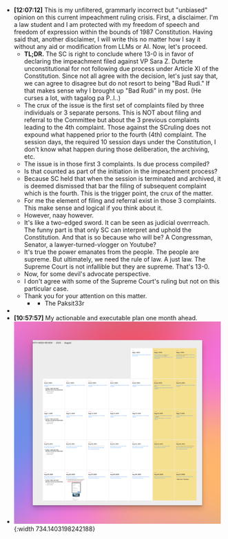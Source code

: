- **[12:07:12]** This is my unfiltered, grammarly incorrect but "unbiased" opinion on this current impeachment ruling crisis. First, a disclaimer. I'm a law student and I am protected with my freedom of speech and freedom of expression within the bounds of 1987 Constitution. Having said that, another disclaimer, I will write this no matter how I say it without any aid or modification from LLMs or AI. Now, let's proceed.
	- **TL;DR.** The SC is right to conclude where 13-0 is in favor of declaring the impeachment filed against VP Sara Z. Duterte unconstitutional for not following due process under Article XI of the Constitution. Since not all agree with the decision, let's just say that, we can agree to disagree but do not resort to being "Bad Rudi." If that makes sense why I brought up "Bad Rudi"  in my post. (He curses a lot, with tagalog pa P..I..)
	- The crux of the issue is the first set of complaints filed by three individuals or 3 separate persons. This is NOT about filing and referral to the Committee but about the 3 previous complaints leading to the 4th complaint. Those against the  SCruling does not expound what happened prior to the fourth (4th) complaint. The session days, the required 10 session days under the Constitution, I don't know what happen during those deliberation, the archiving, etc.
	- The issue is in those first 3 complaints. Is due process compiled?
	- Is that counted as part of the initiation in the impeachment process?
	- Because SC held that when the session is terminated and archived, it is deemed dismissed that bar the filing of subsequent complaint which is the fourth. This is the trigger point, the crux of the matter.
	- For me the element of filing and referral exist in those 3 complaints. This make sense and logical if you think about it.
	- However, naay however.
	- It's like a two-edged sword. It can be seen as judicial overrreach. The funny part is that only SC can interpret and uphold the Constitution. And that is so because who will be? A Congressman, Senator, a lawyer-turned-vlogger on Youtube?
	- It's true the power emanates from the people. The people are supreme. But ultimately, we need the rule of law. A just law. The Supreme Court is not infallible but they are supreme. That's 13-0.
	- Now, for some devil's advocate perspective.
	- I don't agree with some of the Supreme Court's ruling but not on this particular case.
	- Thank you for your attention on this matter.
		- - The Paksit33r
-
- **[10:57:57]** My actionable and executable plan one month ahead.
- ![CleanShot 2025-07-28 at 10.55.22@2x.png](../assets/CleanShot_2025-07-28_at_10.55.22@2x_1753672353994_0.png){:width 734.1403198242188}